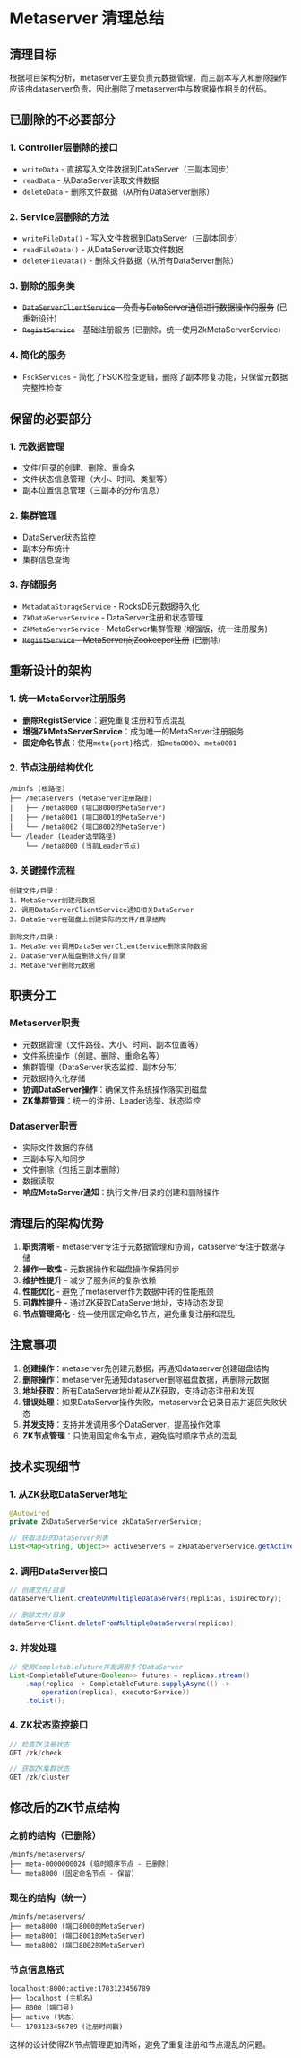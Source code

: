 # Metaserver 清理总结

## 清理目标
根据项目架构分析，metaserver主要负责元数据管理，而三副本写入和删除操作应该由dataserver负责。因此删除了metaserver中与数据操作相关的代码。

## 已删除的不必要部分

### 1. Controller层删除的接口
- `writeData` - 直接写入文件数据到DataServer（三副本同步）
- `readData` - 从DataServer读取文件数据  
- `deleteData` - 删除文件数据（从所有DataServer删除）

### 2. Service层删除的方法
- `writeFileData()` - 写入文件数据到DataServer（三副本同步）
- `readFileData()` - 从DataServer读取文件数据
- `deleteFileData()` - 删除文件数据（从所有DataServer删除）

### 3. 删除的服务类
- ~~`DataServerClientService` - 负责与DataServer通信进行数据操作的服务~~ (已重新设计)
- ~~`RegistService` - 基础注册服务~~ (已删除，统一使用ZkMetaServerService)

### 4. 简化的服务
- `FsckServices` - 简化了FSCK检查逻辑，删除了副本修复功能，只保留元数据完整性检查

## 保留的必要部分

### 1. 元数据管理
- 文件/目录的创建、删除、重命名
- 文件状态信息管理（大小、时间、类型等）
- 副本位置信息管理（三副本的分布信息）

### 2. 集群管理
- DataServer状态监控
- 副本分布统计
- 集群信息查询

### 3. 存储服务
- `MetadataStorageService` - RocksDB元数据持久化
- `ZkDataServerService` - DataServer注册和状态管理
- `ZkMetaServerService` - MetaServer集群管理 (增强版，统一注册服务)
- ~~`RegistService` - MetaServer向Zookeeper注册~~ (已删除)

## 重新设计的架构

### 1. 统一MetaServer注册服务
- **删除RegistService**：避免重复注册和节点混乱
- **增强ZkMetaServerService**：成为唯一的MetaServer注册服务
- **固定命名节点**：使用`meta{port}`格式，如`meta8000`、`meta8001`

### 2. 节点注册结构优化
```
/minfs (根路径)
├── /metaservers (MetaServer注册路径)
│   ├── /meta8000 (端口8000的MetaServer)
│   ├── /meta8001 (端口8001的MetaServer)
│   └── /meta8002 (端口8002的MetaServer)
└── /leader (Leader选举路径)
    └── /meta8000 (当前Leader节点)
```

### 3. 关键操作流程
```
创建文件/目录：
1. MetaServer创建元数据
2. 调用DataServerClientService通知相关DataServer
3. DataServer在磁盘上创建实际的文件/目录结构

删除文件/目录：
1. MetaServer调用DataServerClientService删除实际数据
2. DataServer从磁盘删除文件/目录
3. MetaServer删除元数据
```

## 职责分工

### Metaserver职责
- 元数据管理（文件路径、大小、时间、副本位置等）
- 文件系统操作（创建、删除、重命名等）
- 集群管理（DataServer状态监控、副本分布）
- 元数据持久化存储
- **协调DataServer操作**：确保文件系统操作落实到磁盘
- **ZK集群管理**：统一的注册、Leader选举、状态监控

### Dataserver职责  
- 实际文件数据的存储
- 三副本写入和同步
- 文件删除（包括三副本删除）
- 数据读取
- **响应MetaServer通知**：执行文件/目录的创建和删除操作

## 清理后的架构优势

1. **职责清晰** - metaserver专注于元数据管理和协调，dataserver专注于数据存储
2. **操作一致性** - 元数据操作和磁盘操作保持同步
3. **维护性提升** - 减少了服务间的复杂依赖
4. **性能优化** - 避免了metaserver作为数据中转的性能瓶颈
5. **可靠性提升** - 通过ZK获取DataServer地址，支持动态发现
6. **节点管理简化** - 统一使用固定命名节点，避免重复注册和混乱

## 注意事项

1. **创建操作**：metaserver先创建元数据，再通知dataserver创建磁盘结构
2. **删除操作**：metaserver先通知dataserver删除磁盘数据，再删除元数据
3. **地址获取**：所有DataServer地址都从ZK获取，支持动态注册和发现
4. **错误处理**：如果DataServer操作失败，metaserver会记录日志并返回失败状态
5. **并发支持**：支持并发调用多个DataServer，提高操作效率
6. **ZK节点管理**：只使用固定命名节点，避免临时顺序节点的混乱

## 技术实现细节

### 1. 从ZK获取DataServer地址
```java
@Autowired
private ZkDataServerService zkDataServerService;

// 获取活跃的DataServer列表
List<Map<String, Object>> activeServers = zkDataServerService.getActiveDataServers();
```

### 2. 调用DataServer接口
```java
// 创建文件/目录
dataServerClient.createOnMultipleDataServers(replicas, isDirectory);

// 删除文件/目录  
dataServerClient.deleteFromMultipleDataServers(replicas);
```

### 3. 并发处理
```java
// 使用CompletableFuture并发调用多个DataServer
List<CompletableFuture<Boolean>> futures = replicas.stream()
    .map(replica -> CompletableFuture.supplyAsync(() -> 
        operation(replica), executorService))
    .toList();
```

### 4. ZK状态监控接口
```java
// 检查ZK注册状态
GET /zk/check

// 获取ZK集群状态  
GET /zk/cluster
```

## 修改后的ZK节点结构

### 之前的结构（已删除）
```
/minfs/metaservers/
├── meta-0000000024 (临时顺序节点 - 已删除)
└── meta8000 (固定命名节点 - 保留)
```

### 现在的结构（统一）
```
/minfs/metaservers/
├── meta8000 (端口8000的MetaServer)
├── meta8001 (端口8001的MetaServer)
└── meta8002 (端口8002的MetaServer)
```

### 节点信息格式
```
localhost:8000:active:1703123456789
├── localhost (主机名)
├── 8000 (端口号)
├── active (状态)
└── 1703123456789 (注册时间戳)
```

这样的设计使得ZK节点管理更加清晰，避免了重复注册和节点混乱的问题。
